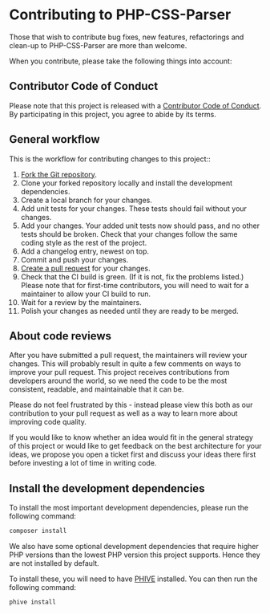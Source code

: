 # Contributing to PHP-CSS-Parser

Those that wish to contribute bug fixes, new features, refactorings and
clean-up to PHP-CSS-Parser are more than welcome.

When you contribute, please take the following things into account:

## Contributor Code of Conduct

Please note that this project is released with a
[Contributor Code of Conduct](../CODE_OF_CONDUCT.md). By participating in this
project, you agree to abide by its terms.

## General workflow

This is the workflow for contributing changes to this project::

1. [Fork the Git repository](https://docs.github.com/en/get-started/exploring-projects-on-github/contributing-to-a-project).
1. Clone your forked repository locally and install the development
   dependencies.
1. Create a local branch for your changes.
1. Add unit tests for your changes.
   These tests should fail without your changes.
1. Add your changes. Your added unit tests now should pass, and no other tests
   should be broken. Check that your changes follow the same coding style as the
   rest of the project.
1. Add a changelog entry, newest on top.
1. Commit and push your changes.
1. [Create a pull request](https://docs.github.com/en/pull-requests/collaborating-with-pull-requests/proposing-changes-to-your-work-with-pull-requests/about-pull-requests)
   for your changes.
1. Check that the CI build is green. (If it is not, fix the problems listed.)
   Please note that for first-time contributors, you will need to wait for a
   maintainer to allow your CI build to run.
1. Wait for a review by the maintainers.
1. Polish your changes as needed until they are ready to be merged.

## About code reviews

After you have submitted a pull request, the maintainers will review your
changes. This will probably result in quite a few comments on ways to improve
your pull request. This project receives contributions from developers around
the world, so we need the code to be the most consistent, readable, and
maintainable that it can be.

Please do not feel frustrated by this - instead please view this both as our
contribution to your pull request as well as a way to learn more about
improving code quality.

If you would like to know whether an idea would fit in the general strategy of
this project or would like to get feedback on the best architecture for your
ideas, we propose you open a ticket first and discuss your ideas there
first before investing a lot of time in writing code.

## Install the development dependencies

To install the most important development dependencies, please run the following
command:

```bash
composer install
```

We also have some optional development dependencies that require higher PHP
versions than the lowest PHP version this project supports. Hence they are not
installed by default.

To install these, you will need to have [PHIVE](https://phar.io/) installed.
You can then run the following command:

```bash
phive install
```

